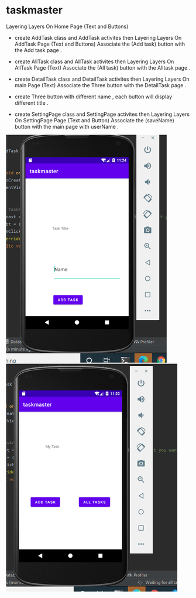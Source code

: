 # taskmaster

Layering Layers On Home Page (Text and Buttons)
 * create AddTask class and AddTask activites then Layering Layers On AddTask Page (Text and Buttons) 
 Associate the (Add task) button with the Add task page .

 * create AllTask class and AllTask activites then Layering Layers On AllTask Page (Text) 
 Associate the (All  task) button with the Alltask page .
 
 * create DetailTask class and DetailTask activites then Layering Layers On main Page (Text) 
 Associate the Three button with the DetailTask page .

 * create Three button with different name , each button will display different title . 

 * create SettingPage class and SettingPage activites then Layering Layers On SettingPage Page (Text and Button) 
 Associate the (saveName) button with the main page with userName .

 ![homePage](https://raw.githubusercontent.com/abdalrahman-alhmouz/taskmaster/lab26/img/AddTask.PNG)
 ![AddTask](https://raw.githubusercontent.com/abdalrahman-alhmouz/taskmaster/lab26/img/Capture.PNG)






